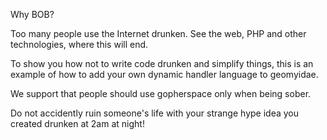 Why BOB?

Too many people use the Internet drunken. See the web, PHP and other
technologies, where this will end.

To show you how not to write code drunken and simplify things, this is an
example of how to add your own dynamic handler language to geomyidae.

We support that people should use gopherspace only when being sober.

Do not accidently ruin someone's life with your strange hype idea you
created drunken at 2am at night!

